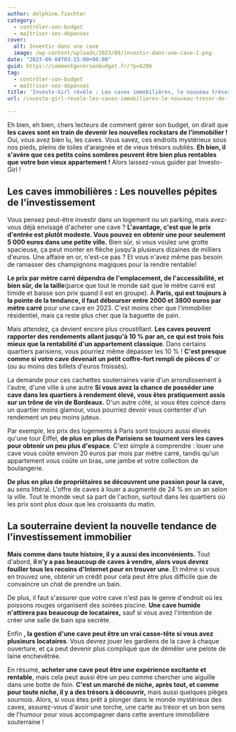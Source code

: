 ```yaml
---
author: delphine.fiechter
category:
  - contrôler-son-budget
  - maîtriser-ses-dépenses
cover:
  alt: Investir dans une cave
  image: /wp-content/uploads/2023/09/investir-dans-une-cave-1.png
date: "2023-09-04T03:15:00+00:00"
guid: https://commentgerersonbudget.fr/?p=6296
tag:
  - contrôler-son-budget
  - maîtriser-ses-dépenses
title: 'Investo-Girl révèle : Les caves immobilières, le nouveau trésor de l''investissement !'
url: /investo-girl-revele-les-caves-immobilieres-le-nouveau-tresor-de-linvestissement/

---
```

Eh bien, eh bien, chers lecteurs de comment gérer son budget, on dirait que **les caves sont en train de devenir les nouvelles rockstars de l'immobilier !** Oui, vous avez bien lu, les caves. Vous savez, ces endroits mystérieux sous nos pieds, pleins de toiles d'araignée et de vieux trésors oubliés. **Eh bien, il s'avère que ces petits coins sombres peuvent être bien plus rentables que votre bon vieux appartement !** Alors laissez-vous guider par Investo-Girl !

## Les caves immobilières : Les nouvelles pépites de l'investissement

Vous pensez peut-être investir dans un logement ou un parking, mais avez-vous déjà envisagé d'acheter une cave ? **L'avantage, c'est que le prix d'entrée est plutôt modeste. Vous pouvez en obtenir une pour seulement 5 000 euros dans une petite ville.** Bien sûr, si vous voulez une grotte spacieuse, ça peut monter en flèche jusqu'à plusieurs dizaines de milliers d'euros. Une affaire en or, n'est-ce pas ? Et vous n'avez même pas besoin de ramasser des champignons magiques pour la rendre rentable!

**Le prix par mètre carré dépendra de l'emplacement, de l'accessibilité, et bien sûr, de la taille**(parce que tout le monde sait que le mètre carré est timide et baisse son prix quand il est en groupe). À **Paris, qui est toujours à la pointe de la tendance, il faut débourser entre 2000 et 3800 euros par mètre carré** pour une cave en 2023. C'est moins cher que l'immobilier résidentiel, mais ça reste plus cher que la baguette de pain.

Mais attendez, ça devient encore plus croustillant. **Les caves peuvent rapporter des rendements allant jusqu'à 10 % par an, ce qui est trois fois mieux que la rentabilité d'un appartement classique**. Dans certains quartiers parisiens, vous pourriez même dépasser les 10 % ! **C'est presque comme si votre cave devenait un petit coffre-fort rempli de pièces d'** or (ou au moins des billets d'euros froissés).

La demande pour ces cachettes souterraines varie d'un arrondissement à l'autre, d'une ville à une autre **Si vous avez la chance de posséder une cave dans les quartiers à rendement élevé, vous êtes pratiquement assis sur un trône de vin de Bordeaux.** D'un autre côté, si vous êtes coincé dans un quartier moins glamour, vous pourriez devoir vous contenter d'un rendement un peu moins juteux.

Par exemple, les prix des logements à Paris sont toujours aussi élevés qu'une tour Eiffel, **de plus en plus de Parisiens se tournent vers les caves pour obtenir un peu plus d'espace**. C'est simple à comprendre : louer une cave vous coûte environ 20 euros par mois par mètre carré, tandis qu'un appartement vous coûte un bras, une jambe et votre collection de boulangerie.

**De plus en plus de propriétaires se découvrent une passion pour la cave,** au sens littéral. L'offre de caves à louer a augmenté de 24 % en un an selon la ville. Tout le monde veut sa part de l'action, surtout dans les quartiers où les prix sont plus doux que les croissants du matin.

## **La souterraine devient la nouvelle tendance de l'investissement immobilier**

**Mais comme dans toute histoire, il y a aussi des inconvénients.** Tout d'abord, **il n'y a pas beaucoup de caves à vendre, alors vous devrez fouiller tous les recoins d'Internet pour en trouver une**. Et même si vous en trouvez une, obtenir un crédit pour cela peut être plus difficile que de convaincre un chat de prendre un bain.

De plus, il faut s'assurer que votre cave n'est pas le genre d'endroit où les poissons rouges organisent des soirées piscine. **Une cave humide n'attirera pas beaucoup de locataires,** sauf si vous avez l'intention de créer une salle de bain spa secrète.

Enfin **, la gestion d'une cave peut être un vrai casse-tête si vous avez plusieurs locataires**. Vous devrez jouer les gardiens de la cave à chaque ouverture, et ça peut devenir plus compliqué que de démêler une pelote de laine enchevêtrée.

En résumé, **acheter une cave peut être une expérience excitante et rentable**, mais cela peut aussi être un peu comme chercher une aiguille dans une botte de foin. **C'est un marché de niche, après tout, et comme pour toute niche, il y a des trésors à découvrir,** mais aussi quelques pièges sournois. Alors, si vous êtes prêt à plonger dans le monde mystérieux des caves, assurez-vous d'avoir une torche, une carte au trésor et un bon sens de l'humour pour vous accompagner dans cette aventure immobilière souterraine !
